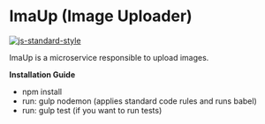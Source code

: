 # ImaUp (Image Uploader)
[![js-standard-style](https://img.shields.io/badge/code%20style-standard-brightgreen.svg)](http://standardjs.com/)

ImaUp is a microservice responsible to upload images. 

**Installation Guide**

 - npm install 
 - run: gulp nodemon (applies standard code rules and runs babel)
 - run: gulp test (if you want to run tests)
